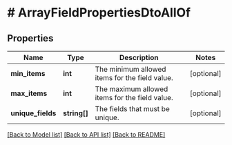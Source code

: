 # # ArrayFieldPropertiesDtoAllOf

## Properties

Name | Type | Description | Notes
------------ | ------------- | ------------- | -------------
**min_items** | **int** | The minimum allowed items for the field value. | [optional]
**max_items** | **int** | The maximum allowed items for the field value. | [optional]
**unique_fields** | **string[]** | The fields that must be unique. | [optional]

[[Back to Model list]](../../README.md#models) [[Back to API list]](../../README.md#endpoints) [[Back to README]](../../README.md)
